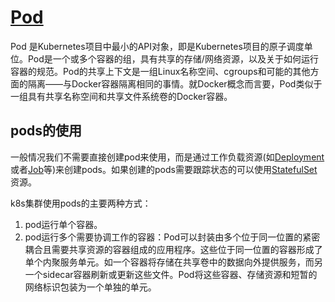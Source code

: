 # [Pod](https://kubernetes.io/docs/concepts/workloads/pods/)

Pod 是Kubernetes项目中最小的API对象，即是Kubernetes项目的原子调度单位。Pod是一个或多个容器的组，具有共享的存储/网络资源，以及关于如何运行容器的规范。Pod的共享上下文是一组Linux名称空间、cgroups和可能的其他方面的隔离——与Docker容器隔离相同的事情。就Docker概念而言要，Pod类似于一组具有共享名称空间和共享文件系统卷的Docker容器。

## pods的使用

一般情况我们不需要直接创建pod来使用，而是通过工作负载资源(如[Deployment](https://kubernetes.io/docs/concepts/workloads/controllers/deployment/)或者[Job](https://kubernetes.io/docs/concepts/workloads/controllers/job/)等)来创建pods。如果创建的pods需要跟踪状态的可以使用[StatefulSet](https://kubernetes.io/docs/concepts/workloads/controllers/statefulset/)资源。

k8s集群使用pods的主要两种方式：

1. pod运行单个容器。
2. pod运行多个需要协调工作的容器：Pod可以封装由多个位于同一位置的紧密耦合且需要共享资源的容器组成的应用程序。这些位于同一位置的容器形成了单个内聚服务单元。如一个容器将存储在共享卷中的数据向外提供服务，而另一个sidecar容器刷新或更新这些文件。Pod将这些容器、存储资源和短暂的网络标识包装为一个单独的单元。